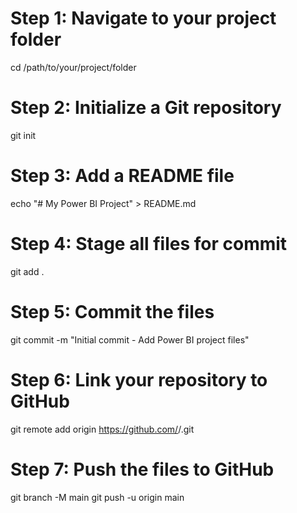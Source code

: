 # Step 1: Navigate to your project folder
cd /path/to/your/project/folder

# Step 2: Initialize a Git repository
git init

# Step 3: Add a README file
echo "# My Power BI Project" > README.md

# Step 4: Stage all files for commit
git add .

# Step 5: Commit the files
git commit -m "Initial commit - Add Power BI project files"

# Step 6: Link your repository to GitHub
git remote add origin https://github.com/<your-username>/<your-repository>.git

# Step 7: Push the files to GitHub
git branch -M main
git push -u origin main

